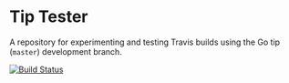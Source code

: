 # Tip Tester

A repository for experimenting and testing Travis builds using the Go tip (`master`) development branch.

[![Build Status](https://travis-ci.com/arcanericky/tiptester.svg?branch=master)](https://travis-ci.com/arcanericky/tiptester)
